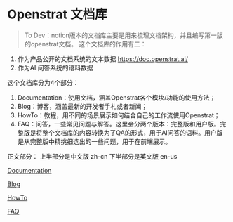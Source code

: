 # Openstrat 文档库

> To Dev：notion版本的文档库主要是用来梳理文档架构，并且编写第一版的openstrat文档。
这个文档库的作用有二：
1. 作为产品公开的文档系统的文本数据 https://doc.openstrat.ai/
2. 作为AI 问答系统的语料数据

这个文档库分为4个部分：
1. Documentation：使用文档，涵盖Openstrat各个模块/功能的使用方法；
2. Blog：博客，涵盖最新的开发者手札或者新闻；
3. HowTo：教程，用不同的场景展示如何结合自己的工作流使用Openstrat；
4. FAQ：问答，一些常见问题与解答。这里会分两个版本：完整版和用户版。完整版是将整个文档库的内容转换为了QA的形式，用于AI问答的语料。用户版是从完整版中精挑细选出的一些问题，用于在前端展示。

正文部分：
上半部分是中文版 zh-cn
下半部分是英文版 en-us
> 

[Documentation](Openstrat%20%E6%96%87%E6%A1%A3%E5%BA%93%2021c01423de178012a156c10c798557e8/Documentation%2021c01423de17806d8451fdca0325773f.md)

[Blog](Openstrat%20%E6%96%87%E6%A1%A3%E5%BA%93%2021c01423de178012a156c10c798557e8/Blog%2021c01423de178042b0f1c33a758d8672.md)

[HowTo](Openstrat%20%E6%96%87%E6%A1%A3%E5%BA%93%2021c01423de178012a156c10c798557e8/HowTo%2021c01423de17805285d4c369b61c122e.md)

[FAQ](Openstrat%20%E6%96%87%E6%A1%A3%E5%BA%93%2021c01423de178012a156c10c798557e8/FAQ%2021c01423de178042b21ff56ba46cec8c.md)